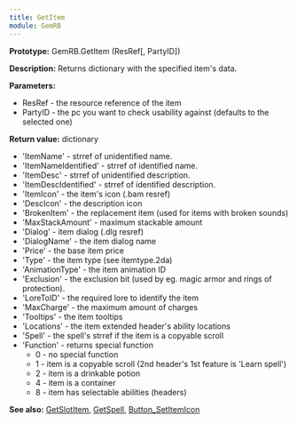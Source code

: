 ```yaml
---
title: GetItem
module: GemRB
---
```


**Prototype:** GemRB.GetItem (ResRef[, PartyID])

**Description:** Returns dictionary with the specified item's data.

**Parameters:**
  * ResRef - the resource reference of the item
  * PartyID - the pc you want to check usability against (defaults to the selected one)

**Return value:** dictionary
  * 'ItemName'           - strref of unidentified name.
  * 'ItemNameIdentified' - strref of identified name.
  * 'ItemDesc'           - strref of unidentified description.
  * 'ItemDescIdentified' - strref of identified description.
  * 'ItemIcon'           - the item's icon (.bam resref)
  * 'DescIcon'           - the description icon
  * 'BrokenItem'         - the replacement item (used for items with broken sounds)
  * 'MaxStackAmount'     - maximum stackable amount
  * 'Dialog'             - item dialog (.dlg resref)
  * 'DialogName'         - the item dialog name
  * 'Price'              - the base item price
  * 'Type'               - the item type (see itemtype.2da)
  * 'AnimationType'      - the item animation ID
  * 'Exclusion'          - the exclusion bit (used by eg. magic armor and rings of protection).
  * 'LoreToID'           - the required lore to identify the item
  * 'MaxCharge'          - the maximum amount of charges
  * 'Tooltips'           - the item tooltips
  * 'Locations'          - the item extended header's ability locations
  * 'Spell'              - the spell's strref if the item is a copyable scroll
  * 'Function'           - returns special function
    * 0 - no special function
    * 1 - item is a copyable scroll (2nd header's 1st feature is 'Learn spell')
    * 2 - item is a drinkable potion 
    * 4 - item is a container
    * 8 - item has selectable abilities (headers)

**See also:** [GetSlotItem](GetSlotItem.md), [GetSpell](GetSpell.md), [Button_SetItemIcon](Button_SetItemIcon.md)
